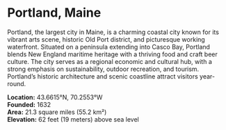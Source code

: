 # Portland, Maine

Portland, the largest city in Maine, is a charming coastal city known for its vibrant arts scene, historic Old Port district, and picturesque working waterfront. Situated on a peninsula extending into Casco Bay, Portland blends New England maritime heritage with a thriving food and craft beer culture. The city serves as a regional economic and cultural hub, with a strong emphasis on sustainability, outdoor recreation, and tourism. Portland’s historic architecture and scenic coastline attract visitors year-round.

**Location:** 43.6615°N, 70.2553°W  
**Founded:** 1632  
**Area:** 21.3 square miles (55.2 km²)  
**Elevation:** 62 feet (19 meters) above sea level
